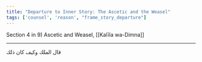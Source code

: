 ```yaml
---
title: "Departure to Inner Story: The Ascetic and the Weasel"
tags: ['counsel', 'reason', "frame_story_departure"]
---
```


 Section 4 in 9) Ascetic and Weasel, [[Kalīla wa-Dimna]]

---
قال الملك وكيف كان ذلك
